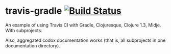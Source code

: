 # travis-gradle [![Build Status](https://secure.travis-ci.org/myfreeweb/travis-gradle.png)](http://travis-ci.org/)
An example of using Travis CI with Gradle, Clojuresque, Clojure 1.3, Midje. With subprojects.

Also, aggregated codox documentation works (that is, all subprojects in one documentation directory).